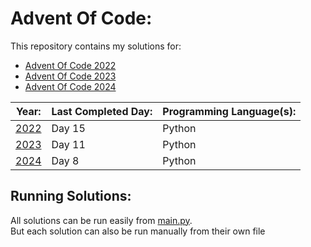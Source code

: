 # Advent Of Code: 

This repository contains my solutions for: 

- [Advent Of Code 2022](https://adventofcode.com/2022)
- [Advent Of Code 2023](https://adventofcode.com/2023) 
- [Advent Of Code 2024](https://adventofcode.com/2024) 

| Year: | Last Completed Day: | Programming Language(s):|
| ----- | ------------------- | ----------------------- | 
|[2022](https://github.com/Thunder2103/Advent-Of-Code/tree/main/2022)  | Day 15              | Python                  |
|[2023](https://github.com/Thunder2103/Advent-Of-Code/tree/main/2023)  | Day 11              | Python                  |   
|[2024](https://github.com/Thunder2103/Advent-Of-Code/tree/main/2024)  | Day 8               | Python                  |  

## Running Solutions: 

All solutions can be run easily from [main.py](./main.py). <br>
But each solution can also be run manually from their own file
